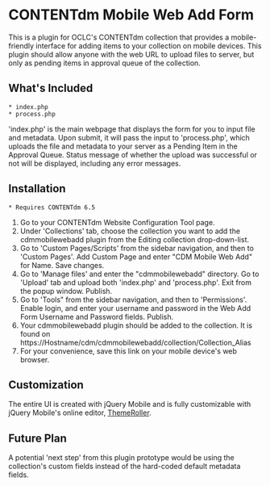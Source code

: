 CONTENTdm Mobile Web Add Form
===============

This is a plugin for OCLC's CONTENTdm collection that provides a mobile-friendly interface for adding items to your collection on mobile devices. This plugin should allow anyone with the web URL to upload files to server, but only as pending items in approval queue of the collection.


What's Included
--------------
    * index.php
    * process.php

'index.php' is the main webpage that displays the form for you to input file and metadata. Upon submit, it will pass the input to 'process.php', which uploads the file and metadata to your server as a Pending Item in the Approval Queue. 
Status message of whether the upload was successful or not will be displayed, including any error messages. 

Installation
---------------
    * Requires CONTENTdm 6.5

1. Go to your CONTENTdm Website Configuration Tool page.
2. Under 'Collections' tab, choose the collection you want to add the cdmmobilewebadd plugin from the Editing collection drop-down-list.
3. Go to 'Custom Pages/Scripts' from the sidebar navigation, and then to 'Custom Pages'. Add Custom Page and enter "CDM Mobile Web Add" for Name. Save changes.
4. Go to 'Manage files' and enter the "cdmmobilewebadd" directory. Go to 'Upload' tab and upload both 'index.php' and 'process.php'. Exit from the popup window. Publish.
5. Go to 'Tools" from the sidebar navigation, and then to 'Permissions'. Enable login, and enter your username and password in the Web Add Form Username and Password fields. Publish.
6. Your cdmmobilewebadd plugin should be added to the collection. It is found on https://Hostname/cdm/cdmmobilewebadd/collection/Collection_Alias
7. For your convenience, save this link on your mobile device's web browser.

Customization
-----------------
The entire UI is created with jQuery Mobile and is fully customizable with jQuery Mobile's online editor, [ThemeRoller](http://jquerymobile.com/themeroller/).

Future Plan
----------------
A potential 'next step' from this plugin prototype would be using the collection's custom fields instead of the hard-coded default metadata fields. 
